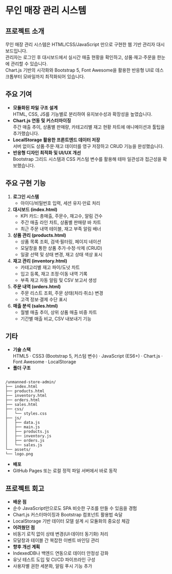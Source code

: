 # 무인 매장 관리 시스템

## 프로젝트 소개
무인 매장 관리 시스템은 HTML/CSS/JavaScript 만으로 구현한 웹 기반 관리자 대시보드입니다.  
관리자는 로그인 후 대시보드에서 실시간 매출 현황을 확인하고, 상품·재고·주문을 한눈에 관리할 수 있습니다.  
Chart.js 기반의 시각화와 Bootstrap 5, Font Awesome을 활용한 반응형 UI로 데스크톱부터 모바일까지 최적화되어 있습니다.

## 주요 기여
- **모듈화된 파일 구조 설계**  
  HTML, CSS, JS를 기능별로 분리하여 유지보수성과 확장성을 높였습니다.  
- **Chart.js 연동 및 커스터마이징**  
  주간 매출 추이, 상품별 판매량, 카테고리별 재고 현황 차트에 애니메이션과 툴팁을 추가했습니다.  
- **LocalStorage 활용한 프론트엔드 데이터 저장**  
  서버 없이도 상품·주문·재고 데이터를 영구 저장하고 CRUD 기능을 완성했습니다.  
- **반응형 디자인 최적화 및 UI/UX 개선**  
  Bootstrap 그리드 시스템과 CSS 커스텀 변수를 활용해 테마 일관성과 접근성을 확보했습니다.

## 주요 구현 기능
1. **로그인 시스템**  
   - 아이디/비밀번호 입력, 세션 유지·만료 처리  
2. **대시보드 (index.html)**  
   - KPI 카드: 총매출, 주문수, 재고수, 알림 건수  
   - 주간 매출 라인 차트, 상품별 판매량 바 차트  
   - 최근 주문 내역 테이블, 재고 부족 알림 배너  
3. **상품 관리 (products.html)**  
   - 상품 목록 조회, 검색·필터링, 페이지 네이션  
   - 모달창을 통한 상품 추가·수정·삭제 (CRUD)  
   - 일괄 선택 및 상태 변경, 재고 상태 색상 표시  
4. **재고 관리 (inventory.html)**  
   - 카테고리별 재고 파이/도넛 차트  
   - 입고 등록, 재고 조정·이동 내역 기록  
   - 부족 재고 자동 알림 및 CSV 보고서 생성  
5. **주문 내역 (orders.html)**  
   - 주문 리스트 조회, 주문 상태(처리·취소) 변경  
   - 고객 정보·결제 수단 표시  
6. **매출 분석 (sales.html)**  
   - 월별 매출 추이, 상위 상품 매출 비중 차트  
   - 기간별 매출 비교, CSV 내보내기 기능  

## 기타
- **기술 스택**  
  HTML5 · CSS3 (Bootstrap 5, 커스텀 변수) · JavaScript (ES6+) · Chart.js · Font Awesome · LocalStorage  
- **폴더 구조**  
```

/unmanned-store-admin/
├── index.html
├── products.html
├── inventory.html
├── orders.html
├── sales.html
├── css/
│   └── styles.css
├── js/
│   ├── data.js
│   ├── main.js
│   ├── products.js
│   ├── inventory.js
│   ├── orders.js
│   └── sales.js
└── assets/
└── logo.png

```
- **배포**  
- GitHub Pages 또는 로컬 정적 파일 서버에서 바로 동작

## 프로젝트 회고
- **배운 점**  
- 순수 JavaScript만으로도 SPA 비슷한 구조를 만들 수 있음을 경험  
- Chart.js 커스터마이징과 Bootstrap 컴포넌트 활용법 숙달  
- LocalStorage 기반 데이터 모델 설계 시 모듈화의 중요성 체감  
- **어려웠던 점**  
- 비동기 로직 없이 상태 변경(UI·데이터 동기화) 처리  
- 모달창과 테이블 간 복잡한 이벤트 바인딩 관리  
- **향후 개선 계획**  
- IndexedDB나 백엔드 연동으로 데이터 안정성 강화  
- 유닛 테스트 도입 및 CI/CD 파이프라인 구성  
- 사용자별 권한 세분화, 알림 푸시 기능 추가  
